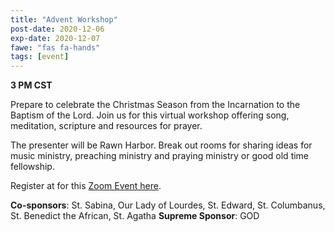 ```yaml
---
title: "Advent Workshop"
post-date: 2020-12-06
exp-date: 2020-12-07
fawe: "fas fa-hands"
tags: [event]
---
```

**3 PM CST**

Prepare to celebrate the Christmas Season from the Incarnation to the Baptism of the Lord. Join us for this virtual workshop offering song, meditation, scripture and resources for prayer.

The presenter will be Rawn Harbor. Break out rooms for sharing ideas for music ministry, preaching ministry and praying ministry or good old time fellowship.

Register at for this <a href="https://bit.ly/3obflgN" target="_blank">Zoom Event here</a>.

**Co-sponsors**: St. Sabina, Our Lady of Lourdes, St. Edward, St. Columbanus, St. Benedict the African, St. Agatha **Supreme Sponsor**: GOD